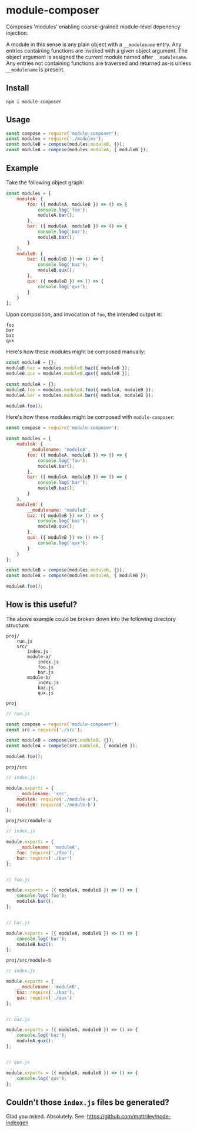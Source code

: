 # module-composer

Composes 'modules' enabling coarse-grained module-level depenency injection.

A module in this sense is any plain object with a `__modulename` entry.
Any entries containing functions are invoked with a given object argument. 
The object argument is assigned the current module named after `__modulename`.
Any entries not containing functions are traversed and returned as-is unless `__modulename` is present.

## Install

`npm i module-composer`

## Usage

```js
const compose = require('module-composer');
const modules = require('./modules');
const moduleB = compose(modules.moduleB, {});
const moduleA = compose(modules.moduleA, { moduleB });
```

## Example

Take the following object graph:

```js
const modules = {
    moduleA: {
        foo: ({ moduleA, moduleB }) => () => {
            console.log('foo');
            moduleA.bar();
        },
        bar: ({ moduleA, moduleB }) => () => {
            console.log('bar');
            moduleB.baz();
        }
    },
    moduleB: {
        baz: ({ moduleB }) => () => {
            console.log('baz');
            moduleB.qux();
        },
        qux: ({ moduleB }) => () => {
            console.log('qux');
        }
    }
};
```

Upon composition, and invocation of `foo`, the intended output is:

```
foo
bar
baz
qux
```

Here's how these modules might be composed manually:

```js
const moduleB = {};
moduleB.baz = modules.moduleB.baz({ moduleB });
moduleB.qux = modules.moduleB.qux({ moduleB });

const moduleA = {};
moduleA.foo = modules.moduleA.foo({ moduleA, moduleB });
moduleA.bar = modules.moduleA.bar({ moduleA, moduleB });

moduleA.foo();
```

Here's how these modules might be composed with `module-composer`:

```js
const compose = require('module-composer');

const modules = {
    moduleA: {
        __modulename: 'moduleA',
        foo: ({ moduleA, moduleB }) => () => {
            console.log('foo');
            moduleA.bar();
        },
        bar: ({ moduleA, moduleB }) => () => {
            console.log('bar');
            moduleB.baz();
        }
    },
    moduleB: {
        __modulename: 'moduleB',
        baz: ({ moduleB }) => () => {
            console.log('baz');
            moduleB.qux();
        },
        qux: ({ moduleB }) => () => {
            console.log('qux');
        }
    }
};

const moduleB = compose(modules.moduleB, {});
const moduleA = compose(modules.moduleA, { moduleB });

moduleA.foo();
```

## How is this useful?

The above example could be broken down into the following directory structure:

```
proj/
    run.js
    src/
        index.js
        module-a/
            index.js
            foo.js
            bar.js            
        module-b/
            index.js  
            baz.js
            qux.js                  
```

`proj`

```js
// run.js

const compose = require('module-composer');
const src = require('./src');

const moduleB = compose(src.moduleB, {});
const moduleA = compose(src.moduleA, { moduleB });

moduleA.foo();
```

`proj/src`

```js
// index.js

module.exports = {
    __modulename: 'src',
    moduleA: require('./module-a'),
    moduleB: require('./module-b')
};
```

`proj/src/module-a`

```js
// index.js

module.exports = {
    __modulename: 'moduleA',
    foo: require('./foo'),
    bar: require('./bar')
};


// foo.js

module.exports = ({ moduleA, moduleB }) => () => {
    console.log('foo');
    moduleA.bar();
};


// bar.js

module.exports = ({ moduleA, moduleB }) => () => {
    console.log('bar');
    moduleB.baz();
};
```

`proj/src/module-b`

```js
// index.js

module.exports = {
    __modulename: 'moduleB',
    baz: require('./baz'),
    qux: require('./qux')
};


// baz.js

module.exports = ({ moduleA, moduleB }) => () => {
    console.log('baz');
    moduleA.qux();
};


// qux.js

module.exports = ({ moduleA, moduleB }) => () => {
    console.log('qux');
};
```

## Couldn't those `index.js` files be generated?

Glad you asked. Absolutely. See: https://github.com/mattriley/node-indexgen


